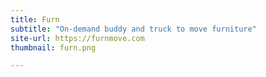 ```yaml
---
title: Furn
subtitle: "On-demand buddy and truck to move furniture"
site-url: https://furnmove.com
thumbnail: furn.png

---
```

